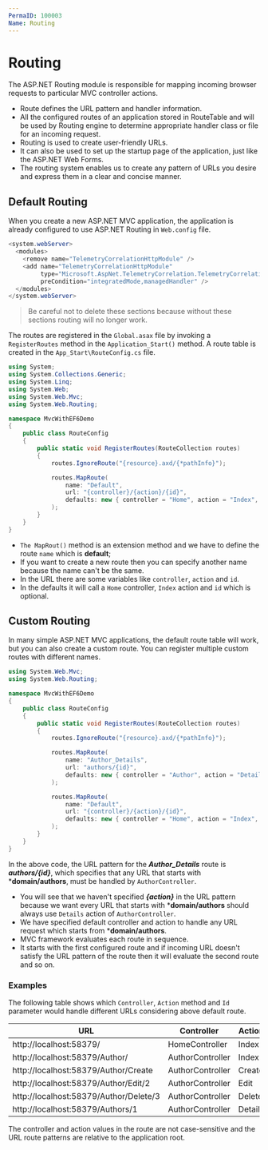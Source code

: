 ```yaml
---
PermaID: 100003
Name: Routing
---
```


# Routing

The ASP.NET Routing module is responsible for mapping incoming browser requests to particular MVC controller actions. 

 - Route defines the URL pattern and handler information. 
 - All the configured routes of an application stored in RouteTable and will be used by Routing engine to determine appropriate handler class or file for an incoming request.
 - Routing is used to create user-friendly URLs. 
 - It can also be used to set up the startup page of the application, just like the ASP.NET Web Forms. 
 - The routing system enables us to create any pattern of URLs you desire and express them in a clear and concise manner.

## Default Routing

When you create a new ASP.NET MVC application, the application is already configured to use ASP.NET Routing in `Web.config` file.

```csharp
<system.webServer>
  <modules>
    <remove name="TelemetryCorrelationHttpModule" />
    <add name="TelemetryCorrelationHttpModule" 
         type="Microsoft.AspNet.TelemetryCorrelation.TelemetryCorrelationHttpModule, Microsoft.AspNet.TelemetryCorrelation" 
         preCondition="integratedMode,managedHandler" />
  </modules>
</system.webServer>
``` 

> Be careful not to delete these sections because without these sections routing will no longer work.

The routes are registered in the `Global.asax` file by invoking a `RegisterRoutes` method in the `Application_Start()` method. A route table is created in the `App_Start\RouteConfig.cs` file. 

```csharp
using System;
using System.Collections.Generic;
using System.Linq;
using System.Web;
using System.Web.Mvc;
using System.Web.Routing;

namespace MvcWithEF6Demo
{
    public class RouteConfig
    {
        public static void RegisterRoutes(RouteCollection routes)
        {
            routes.IgnoreRoute("{resource}.axd/{*pathInfo}");

            routes.MapRoute(
                name: "Default",
                url: "{controller}/{action}/{id}",
                defaults: new { controller = "Home", action = "Index", id = UrlParameter.Optional }
            );
        }
    }
}
```

 - `The MapRout()` method is an extension method and we have to define the route `name` which is **default**; 
 - If you want to create a new route then you can specify another name because the name can't be the same. 
 - In the URL there are some variables like `controller`, `action` and `id`. 
 - In the defaults it will call a `Home` controller, `Index` action and `id` which is optional.

## Custom Routing

In many simple ASP.NET MVC applications, the default route table will work, but you can also create a custom route. You can register multiple custom routes with different names.

```csharp
using System.Web.Mvc;
using System.Web.Routing;

namespace MvcWithEF6Demo
{
    public class RouteConfig
    {
        public static void RegisterRoutes(RouteCollection routes)
        {
            routes.IgnoreRoute("{resource}.axd/{*pathInfo}");

            routes.MapRoute(
                name: "Author_Details",
                url: "authors/{id}",
                defaults: new { controller = "Author", action = "Details" }
            );

            routes.MapRoute(
                name: "Default",
                url: "{controller}/{action}/{id}",
                defaults: new { controller = "Home", action = "Index", id = UrlParameter.Optional }
            );
        }
    }
}
```

In the above code, the URL pattern for the ***Author_Details*** route is ***authors/{id}***, which specifies that any URL that starts with ***domain/authors**, must be handled by `AuthorController`. 

 - You will see that we haven't specified ***{action}*** in the URL pattern because we want every URL that starts with ***domain/authors** should always use `Details` action of `AuthorController`. 
 - We have specified default controller and action to handle any URL request which starts from ***domain/authors**.
 - MVC framework evaluates each route in sequence. 
 - It starts with the first configured route and if incoming URL doesn't satisfy the URL pattern of the route then it will evaluate the second route and so on.

### Examples

The following table shows which `Controller`, `Action` method and `Id` parameter would handle different URLs considering above default route.

|URL                                    |Controller            |Action        |Id |
|---------------------------------------|-------------------|-----------|---|
|http://localhost:58379/                |HomeController        |Index        |   |
|http://localhost:58379/Author/            |AuthorController   |Index        |   |
|http://localhost:58379/Author/Create    |AuthorController   |Create        |   |
|http://localhost:58379/Author/Edit/2    |AuthorController   |Edit         |2  |
|http://localhost:58379/Author/Delete/3 |AuthorController   |Delete     |3  |
|http://localhost:58379/Authors/1       |AuthorController   |Details    |1  |

The controller and action values in the route are not case-sensitive and the URL route patterns are relative to the application root.
